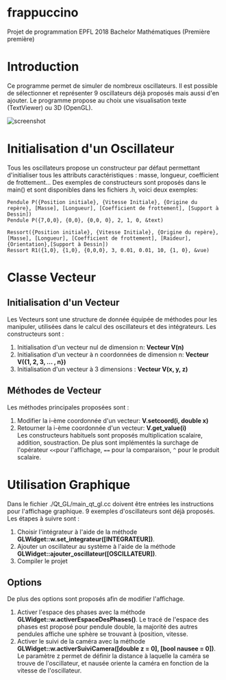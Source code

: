 # frappuccino
Projet de programmation EPFL 2018 Bachelor Mathématiques (Première première)

# Introduction
Ce programme permet de simuler de nombreux oscillateurs. Il est possible de sélectionner et représenter 9 oscillateurs déjà proposés mais aussi d'en ajouter. Le programme propose au choix une visualisation texte (TextViewer) ou 3D (OpenGL).

![screenshot](https://i.imgur.com/TfZn8lN.png)

# Initialisation d'un Oscillateur
Tous les oscillateurs propose un constructeur par défaut permettant d'initialiser tous les attributs caractéristiques : masse, longueur, coefficient de frottement...
Des exemples de constructeurs sont proposés dans le main() et sont disponibles dans les fichiers .h, voici deux exemples:
```
Pendule P({Position initiale}, {Vitesse Initiale}, {Origine du repère}, [Masse], [Longueur], [Coefficient de frottement], [Support à Dessin])
Pendule P({7,0,0}, {0,0}, {0,0, 0}, 2, 1, 0, &text)
```
```
Ressort({Position initiale}, {Vitesse Initiale}, {Origine du repère}, [Masse], [Longueur], [Coefficient de frottement], [Raideur], {Orientation},[Support à Dessin])
Ressort R1({1,0}, {1,0}, {0,0,0}, 3, 0.01, 0.01, 10, {1, 0}, &vue)
```
# Classe Vecteur

## Initialisation d'un Vecteur
Les Vecteurs sont une structure de donnée équipée de méthodes pour les manipuler, utilisées dans le calcul des oscillateurs et des intégrateurs. Les constructeurs sont :
1. Initialisation d'un vecteur nul de dimension n: **Vecteur V(n)**
2. Initialisation d'un vecteur à n coordonnées de dimension n: **Vecteur V({1, 2, 3, ... , n})**
3. Initialisation d'un vecteur à 3 dimensions : **Vecteur V(x, y, z)**<br>

## Méthodes de Vecteur
Les méthodes principales proposées sont :
1. Modifier la i-ème coordonnée d'un vecteur: **V.setcoord(i, double x)**
2. Retourner la i-ème coordonnée d'un vecteur: **V.get_value(i)**<br>
Les constructeurs habituels sont proposés multiplication scalaire, addition, soustraction. De plus sont implémentés la surchage de l'opérateur ```<<```pour l'affichage, ```==``` pour la comparaison, ```^``` pour le produit scalaire.

# Utilisation Graphique
Dans le fichier ./Qt_GL/main_qt_gl.cc doivent être entrées les instructions pour l'affichage graphique. 9 exemples d'oscillateurs sont déjà proposés. Les étapes à suivre sont :
1. Choisir l'intégrateur à l'aide de la méthode **GLWidget::w.set_integrateur([INTEGRATEUR])**.
2. Ajouter un oscillateur au système à l'aide de la méthode **GLWidget::ajouter_oscillateur([OSCILLATEUR])**.
3. Compiler le projet

## Options
De plus des options sont proposés afin de modifier l'affichage. 
1. Activer l'espace des phases avec la méthode **GLWidget::w.activerEspaceDesPhases()**. Le tracé de l'espace des phases est proposé pour pendule double, la majorité des autres pendules affiche une sphère se trouvant à (position, vitesse.
2. Activer le suivi de la caméra avec la méthode **GLWidget::w.activerSuiviCamera([double z = 0], [bool nausee = 0])**. Le paramètre z permet de définir la distance à laquelle la caméra se trouve de l'oscillateur, et nausée oriente la caméra en fonction de la vitesse de l'oscillateur.
